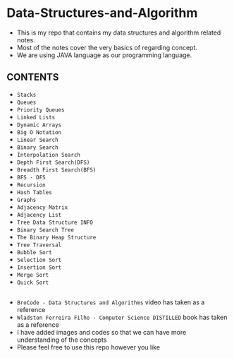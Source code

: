 # Data-Structures-and-Algorithm
- This is my repo that contains my data structures and algorithm related notes.
- Most of the notes cover the very basics of regarding concept.
- We are using JAVA language as our programming language.
## CONTENTS
- `Stacks`
- `Queues`
- `Priority Queues`
- `Linked Lists`
- `Dynamic Arrays`
- `Big O Notation`
- `Linear Search`
- `Binary Search`
- `Interpolation Search`
- `Depth First Search(DFS)`
- `Breadth First Search(BFS)`
- `BFS - DFS`
- `Recursion`
- `Hash Tables`
- `Graphs`
- `Adjacency Matrix`
- `Adjacency List`
- `Tree Data Structure INFO`
- `Binary Search Tree`
- `The Binary Heap Structure`
- `Tree Traversal`
- `Bubble Sort`
- `Selection Sort`
- `Insertion Sort`
- `Merge Sort`
- `Quick Sort`
##
- `BroCode - Data Structures and Algorithms` video has taken as a reference
- `Wladston Ferreira Filho - Computer Science DISTILLED` book has taken as a reference
- I have added images and codes so that we can have more understanding of the concepts
- Please feel free to use this repo however you like